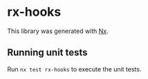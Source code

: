 # rx-hooks

This library was generated with [Nx](https://nx.dev).

## Running unit tests

Run `nx test rx-hooks` to execute the unit tests.
